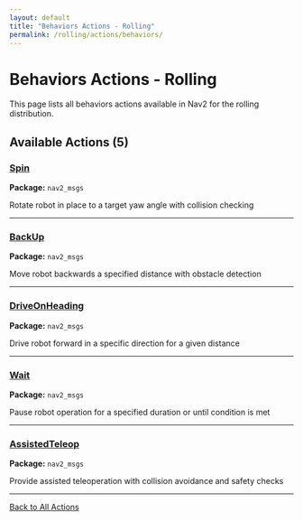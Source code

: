 ```yaml
---
layout: default
title: "Behaviors Actions - Rolling"
permalink: /rolling/actions/behaviors/
---
```


# Behaviors Actions - Rolling

This page lists all behaviors actions available in Nav2 for the rolling distribution.

## Available Actions (5)


### [Spin](/actions/rolling/spin.html)

**Package:** `nav2_msgs`

Rotate robot in place to a target yaw angle with collision checking

---

### [BackUp](/actions/rolling/backup.html)

**Package:** `nav2_msgs`

Move robot backwards a specified distance with obstacle detection

---

### [DriveOnHeading](/actions/rolling/driveonheading.html)

**Package:** `nav2_msgs`

Drive robot forward in a specific direction for a given distance

---

### [Wait](/actions/rolling/wait.html)

**Package:** `nav2_msgs`

Pause robot operation for a specified duration or until condition is met

---

### [AssistedTeleop](/actions/rolling/assistedteleop.html)

**Package:** `nav2_msgs`

Provide assisted teleoperation with collision avoidance and safety checks

---


[Back to All Actions](/actions/rolling/index.html)
